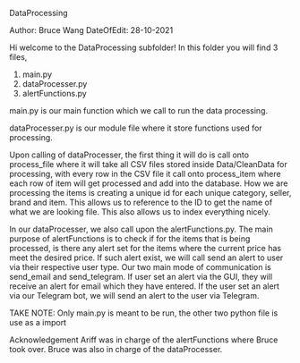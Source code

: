 DataProcessing

Author: Bruce Wang
DateOfEdit: 28-10-2021

Hi welcome to the DataProcessing subfolder!
In this folder you will find 3 files,

1. main.py
2. dataProcesser.py
3. alertFunctions.py

main.py is our main function which we call to run the data processing.

dataProcesser.py is our module file where it store functions used for
processing.

Upon calling of dataProcesser, the first thing it will do is call onto
process_file where it will take all CSV files stored inside Data/CleanData
for processing, with every row in the CSV file it call onto process_item
where each row of item will get processed and add into the database. How
we are processing the items is creating a unique id for each unique category,
seller, brand and item. This allows us to reference to the ID to get the name
of what we are looking file. This also allows us to index everything nicely.

In our dataProcesser, we also call upon the alertFunctions.py. The main purpose
of alertFunctions is to check if for the items that is being processed, is there
any alert set for the items where the current price has meet the desired price.
If such alert exist, we will call send an alert to user via their respective
user type. Our two main mode of communication is send_email and send_telegram.
If user set an alert via the GUI, they will receive an alert for email which 
they have entered. If the user set an alert via our Telegram bot, we will
send an alert to the user via Telegram.

TAKE NOTE: Only main.py is meant to be run, the other two python file is use as a import

Acknowledgement
Ariff was in charge of the alertFunctions where Bruce took over. Bruce was
also in charge of the dataProcesser.